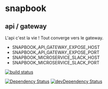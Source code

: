 # snapbook
## api / gateway

L'api c'est la vie ! Tout converge vers le gateway.

- SNAPBOOK_API_GATEWAY_EXPOSE_HOST
- SNAPBOOK_API_GATEWAY_EXPOSE_PORT
- SNAPBOOK_MICROSERVICE_SLACK_HOST
- SNAPBOOK_MICROSERVICE_SLACK_PORT

[![build status](https://ci.gitlab.com/projects/6885/status.png?ref=master)](https://ci.gitlab.com/projects/6885?ref=master)

[![Dependency Status](https://david-dm.org/gperreymond/snapbook-api-gateway.svg)](https://david-dm.org/gperreymond/snapbook-api-gateway#info=dependencies)
[![devDependency Status](https://david-dm.org/gperreymond/snapbook-api-gateway/dev-status.svg)](https://david-dm.org/gperreymond/snapbook-api-gateway#info=devDependencies) 